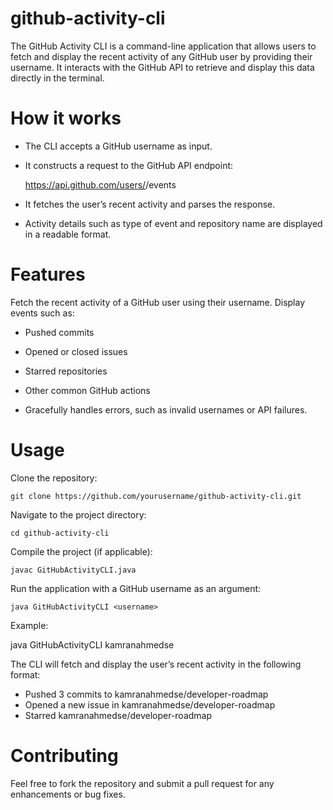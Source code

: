 # github-activity-cli
The GitHub Activity CLI is a command-line application that allows users to fetch and display the recent activity of any GitHub user by providing their username. 
It interacts with the GitHub API to retrieve and display this data directly in the terminal.

# How it works
* The CLI accepts a GitHub username as input.

* It constructs a request to the GitHub API endpoint:

  https://api.github.com/users/<username>/events

* It fetches the user’s recent activity and parses the response.

* Activity details such as type of event and repository name are displayed in a readable format.

# Features

Fetch the recent activity of a GitHub user using their username. Display events such as:

* Pushed commits

* Opened or closed issues

* Starred repositories

* Other common GitHub actions

* Gracefully handles errors, such as invalid usernames or API failures.

# Usage

Clone the repository:

    git clone https://github.com/yourusername/github-activity-cli.git

Navigate to the project directory:

    cd github-activity-cli

Compile the project (if applicable):

    javac GitHubActivityCLI.java

Run the application with a GitHub username as an argument:

    java GitHubActivityCLI <username>

Example:

java GitHubActivityCLI kamranahmedse

The CLI will fetch and display the user’s recent activity in the following format:

- Pushed 3 commits to kamranahmedse/developer-roadmap
- Opened a new issue in kamranahmedse/developer-roadmap
- Starred kamranahmedse/developer-roadmap

# Contributing

Feel free to fork the repository and submit a pull request for any enhancements or bug fixes.

